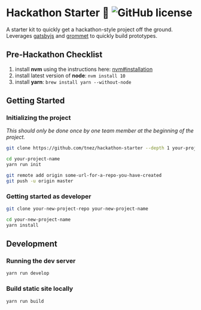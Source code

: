 # Hackathon Starter 🚀 ![GitHub license](https://img.shields.io/badge/license-MIT-blue.svg)

A starter kit to quickly get a hackathon-style project off the ground. Leverages [gatsbyjs](https://www.gatsbyjs.org) and [grommet](http://grommet.io) to quickly build prototypes.

## Pre-Hackathon Checklist

1. install **nvm** using the instructions here: [nvm#installation](https://github.com/creationix/nvm#installation)
1. install latest version of **node**: `nvm install 10`
1. install **yarn**: `brew install yarn --without-node`

## Getting Started

### Initializing the project

*This should only be done once by one team member at the beginning of the project.*

```sh
git clone https://github.com/tnez/hackathon-starter --depth 1 your-project-name

cd your-project-name
yarn run init

git remote add origin some-url-for-a-repo-you-have-created
git push -u origin master
```

### Getting started as developer

```sh
git clone your-new-project-repo your-new-project-name

cd your-new-project-name
yarn install
```

## Development

### Running the dev server

```sh
yarn run develop
```

### Build static site locally

```sh
yarn run build
```
